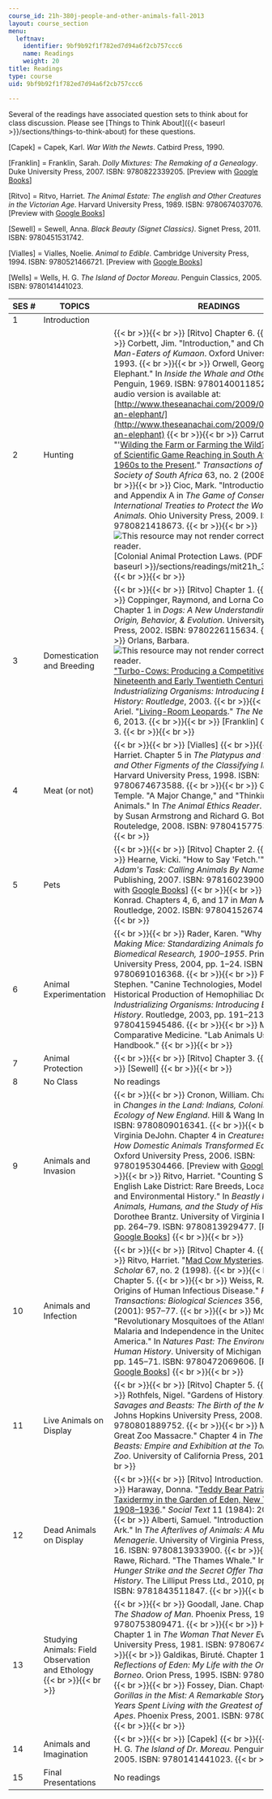 ```yaml
---
course_id: 21h-380j-people-and-other-animals-fall-2013
layout: course_section
menu:
  leftnav:
    identifier: 9bf9b92f1f782ed7d94a6f2cb757ccc6
    name: Readings
    weight: 20
title: Readings
type: course
uid: 9bf9b92f1f782ed7d94a6f2cb757ccc6

---
```


Several of the readings have associated question sets to think about for class discussion. Please see [Things to Think About]({{< baseurl >}}/sections/things-to-think-about) for these questions.

\[Capek\] = Capek, Karl. _War With the Newts_. Catbird Press, 1990.

\[Franklin\] = Franklin, Sarah. _Dolly Mixtures: The Remaking of a Genealogy_. Duke University Press, 2007. ISBN: 9780822339205. \[Preview with [Google Books](http://books.google.com/books?id=DK-4KjlKB34C&pg=PAfrontcover)\]

\[Ritvo\] = Ritvo, Harriet. _The Animal Estate: The english and Other Creatures in the Victorian Age_. Harvard University Press, 1989. ISBN: 9780674037076. \[Preview with [Google Books](http://books.google.com/books?id=zjpbtAkHNwQC&pg=PAfrontcover)\]

\[Sewell\] = Sewell, Anna. _Black Beauty (Signet Classics)_. Signet Press, 2011. ISBN: 9780451531742.

\[Vialles\] = Vialles, Noelie. _Animal to Edible_. Cambridge University Press, 1994. ISBN: 9780521466721. \[Preview with [Google Books](http://books.google.com/books?id=l10bk262Y3YC&pg=PAfrontcover)\]

\[Wells\] = Wells, H. G. _The Island of Doctor Moreau_. Penguin Classics, 2005. ISBN: 9780141441023.

| SES # | TOPICS | READINGS |
| --- | --- | --- |
| 1 | Introduction | &nbsp; |
| 2 | Hunting |  {{< br >}}{{< br >}} \[Ritvo\] Chapter 6. {{< br >}}{{< br >}} Corbett, Jim. "Introduction," and Chapter 1 in _Man-Eaters of Kumaon_. Oxford University Press, 1993. {{< br >}}{{< br >}} Orwell, George. "Shooting an Elephant." In _Inside the Whale and Other Essays_. Penguin, 1969. ISBN: 9780140011852.  {{< br >}}An audio version is available at: [http://www.theseanachai.com/2009/01/30/shooting-an-elephant/](http://www.theseanachai.com/2009/01/30/shooting-an-elephant) {{< br >}}{{< br >}} Carruthers, Jane. "'[Wilding the Farm or Farming the Wild?' The Evolution of Scientific Game Reaching in South Africa from the 1960s to the Present](http://dx.doi.org/10.1080/00359190809519220)." _Transactions of the Royal Society of South Africa_ 63, no. 2 (2008): 160–81. {{< br >}}{{< br >}} Cioc, Mark. "Introduction," Chapter 1, and Appendix A in _The Game of Conservation: International Treaties to Protect the World's Migratory Animals._ Ohio University Press, 2009. ISBN: 9780821418673. {{< br >}}{{< br >}} ![This resource may not render correctly in a screen reader.](/images/inacessible.gif)[Colonial Animal Protection Laws. (PDF - 1.5 MB)]({{< baseurl >}}/sections/readings/mit21h_380f13_laws) {{< br >}}{{< br >}}  |
| 3 | Domestication and Breeding |  {{< br >}}{{< br >}} \[Ritvo\] Chapter 1. {{< br >}}{{< br >}} Coppinger, Raymond, and Lorna Coppinger. Chapter 1 in _Dogs: A New Understanding of Canine Origin, Behavior, & Evolution_. University of Chicago Press, 2002. ISBN: 9780226115634. {{< br >}}{{< br >}} Orlans, Barbara. ![This resource may not render correctly in a screen reader.](/images/inacessible.gif)["Turbo-Cows: Producing a Competitive Animal in the Nineteenth and Early Twentieth Centuries." (PDF)](https://www.academia.edu/14032108/Turbo_Cows_Producing_a_Competitive_Animal_in_the_Nineteenth_and_Early_Twentieth_Century) _Industrializing Organisms: Introducing Evolutionary History: Routledge_, 2003. {{< br >}}{{< br >}} Levy, Ariel. "[Living-Room Leopards](http://www.newyorker.com/reporting/2013/05/06/130506fa_fact_levy)." _The New Yorker_, May 6, 2013. {{< br >}}{{< br >}} \[Franklin\] Chapters 2, and 3. {{< br >}}{{< br >}}  |
| 4 | Meat (or not) |  {{< br >}}{{< br >}} \[Vialles\] {{< br >}}{{< br >}} Ritvo, Harriet. Chapter 5 in _The Platypus and the Mermaid: and Other Figments of the Classifying Imagination_. Harvard University Press, 1998. ISBN: 9780674673588. {{< br >}}{{< br >}} Grandin, Temple. "A Major Change," and "Thinking Like Animals." In _The Animal Ethics Reader_. 2nd ed. Edited by Susan Armstrong and Richard G. Botzler. Routeledge, 2008. ISBN: 9780415775397. {{< br >}}{{< br >}}  |
| 5 | Pets |  {{< br >}}{{< br >}} \[Ritvo\] Chapter 2. {{< br >}}{{< br >}} Hearne, Vicki. "How to Say 'Fetch.'" Chapter 3 in _Adam's Task: Calling Animals By Name_. Skyhorse Publishing, 2007. ISBN: 9781602390027. \[Preview with [Google Books](http://books.google.com/books?id=BPd7072qIdcC&pg=PAcontents=onepage)\] {{< br >}}{{< br >}} Lorenz, Konrad. Chapters 4, 6, and 17 in _Man Meets Dog_. Routledge, 2002. ISBN: 9780415267458. {{< br >}}{{< br >}}  |
| 6 | Animal Experimentation |  {{< br >}}{{< br >}} Rader, Karen. "Why Mice?" In _Making Mice: Standardizing Animals for American Biomedical Research, 1900–1955_. Princeton University Press, 2004, pp. 1–24. ISBN: 9780691016368. {{< br >}}{{< br >}} Pemberton, Stephen. "Canine Technologies, Model Patients: The Historical Production of Hemophiliac Dogs." In _Industrializing Organisms: Introducing Evolutionary History_. Routledge, 2003, pp. 191–213. ISBN: 9780415945486. {{< br >}}{{< br >}} MIT Division of Comparative Medicine. "Lab Animals Users' Handbook." {{< br >}}{{< br >}}  |
| 7 | Animal Protection |  {{< br >}}{{< br >}} \[Ritvo\] Chapter 3. {{< br >}}{{< br >}} \[Sewell\] {{< br >}}{{< br >}}  |
| 8 | No Class | No readings |
| 9 | Animals and Invasion |  {{< br >}}{{< br >}} Cronon, William. Chapters 2 and 5 in _Changes in the Land: Indians, Colonists, and the Ecology of New England_. Hill & Wang Inc., U. S., 2003. ISBN: 9780809016341. {{< br >}}{{< br >}} Anderson, Virginia DeJohn. Chapter 4 in _Creatures of Empire: How Domestic Animals Transformed Early America._ Oxford University Press, 2006. ISBN: 9780195304466. \[Preview with [Google Books](http://books.google.com/books?id=FE2N0aUh0TQC&pg=PA107=onepage)\] {{< br >}}{{< br >}} Ritvo, Harriet. "Counting Sheep in the English Lake District: Rare Breeds, Local Knowledge, and Environmental History." In _Beastly Natures: Animals, Humans, and the Study of History_. Edited by Dorothee Brantz. University of Virginia Press, 2010, pp. 264–79. ISBN: 9780813929477. \[Preview with [Google Books](http://books.google.com/books?id=zdGPZ41NPEIC&pg=PA264=onepage)\] {{< br >}}{{< br >}}  |
| 10 | Animals and Infection |  {{< br >}}{{< br >}} \[Ritvo\] Chapter 4. {{< br >}}{{< br >}} Ritvo, Harriet. "[Mad Cow Mysteries](http://www.jstor.org/stable/41213533)." _American Scholar_ 67, no. 2 (1998). {{< br >}}{{< br >}} \[Franklin\] Chapter 5. {{< br >}}{{< br >}} Weiss, R. A. "Animal Origins of Human Infectious Disease." _Philosophical Transactions: Biological Sciences_ 356, no. 1410 (2001): 957–77. {{< br >}}{{< br >}} McNeill, John R. "Revolutionary Mosquitoes of the AtlanticWorld : Malaria and Independence in the United States of America." In _Natures Past: The Environment and Human History_. University of Michigan Press, 2007, pp. 145–71. ISBN: 9780472069606. \[Preview with [Google Books](http://books.google.com/books?id=UBUeNI7dMk8C&pg=PA145=onepage)\] {{< br >}}{{< br >}}  |
| 11 | Live Animals on Display |  {{< br >}}{{< br >}} \[Ritvo\] Chapter 5. {{< br >}}{{< br >}} Rothfels, Nigel. "Gardens of History." Chapter 1 in _Savages and Beasts: The Birth of the Modern Zoo_. Johns Hopkins University Press, 2008. ISBN: 9780801889752. {{< br >}}{{< br >}} Miller, Ian. "The Great Zoo Massacre." Chapter 4 in _The Nature of the Beasts: Empire and Exhibition at the Tokyo Imperial Zoo_. University of California Press, 2013. {{< br >}}{{< br >}}  |
| 12 | Dead Animals on Display |  {{< br >}}{{< br >}} \[Ritvo\] Introduction. {{< br >}}{{< br >}} Haraway, Donna. "[Teddy Bear Patriarchy: Taxidermy in the Garden of Eden, New York City, 1908–1936](http://www.jstor.org/stable/466593)." _Social Text_ 11 (1984): 20–64. {{< br >}}{{< br >}} Alberti, Samuel. "Introduction: The Dead Ark." In _The Afterlives of Animals: A Museum Menagerie_. University of Virginia Press, 2013, pp. 1–16. ISBN: 9780813933900. {{< br >}}{{< br >}} O' Rawe, Richard. "The Thames Whale." In _Afterlives: The Hunger Strike and the Secret Offer That Changed Irish History_. The Lilliput Press Ltd., 2010, pp. 186–201. ISBN: 9781843511847. {{< br >}}{{< br >}}  |
| 13 | Studying Animals: Field Observation and Ethology {{< br >}}{{< br >}}  |  {{< br >}}{{< br >}} Goodall, Jane. Chapter 1–3 in _In The Shadow of Man_. Phoenix Press, 1999. ISBN: 9780753809471. {{< br >}}{{< br >}} Hrdy, Sara. Chapter 1 in _The Woman That Never Evolved_. Harvard University Press, 1981. ISBN: 9780674955400. {{< br >}}{{< br >}} Galdikas, Biruté. Chapter 1–4 in _Reflections of Eden: My Life with the Orangutans of Borneo_. Orion Press, 1995. ISBN: 9780575059863. {{< br >}}{{< br >}} Fossey, Dian. Chapters 1–3 in _Gorillas in the Mist: A Remarkable Story of Thirteen Years Spent Living with the Greatest of the Great Apes_. Phoenix Press, 2001. ISBN: 9780753811412. {{< br >}}{{< br >}}  |
| 14 | Animals and Imagination |  {{< br >}}{{< br >}} \[Capek\] {{< br >}}{{< br >}} Wells, H. G. _The Island of Dr. Moreau._ Penguin Classics, 2005. ISBN: 9780141441023. {{< br >}}{{< br >}}  |
| 15 | Final Presentations | No readings